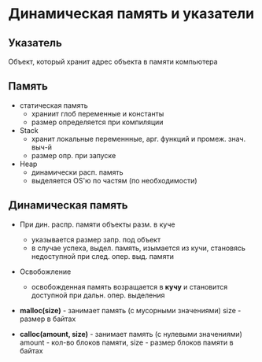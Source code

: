 # Динамическая память и указатели
## Указатель
Объект, который хранит адрес объекта в памяти компьютера

## Память
- статическая память
  - храниит глоб переменные и константы
  - размер определяется при компиляции
- Stack
  - хранит локальные переменнные, арг. функций и промеж. знач. выч-й
  - размер опр. при запуске
- Heap
  - динамически расп. память
  - выделяется OS'ю по частям (по необходимости)

## Динамическая память
- При дин. распр. памяти объекты разм. в куче
  - указывается размер запр. под объект
  - в случае успеха, выдел. память, изымается из кучи, становясь недоступной при след. опер. выд. памяти
- Освобожление
  - освобожденная память возращается в **кучу** и становится доступной при дальн. опер. выделения
 
- **malloc(size)** - занимает память (с мусорными значениями) size - размер в байтах
- **сalloc(amount, size)** - занимает память (с нулевыми значениями) amount - кол-во блоков памяти, size - размер блоков памяти в байтах
